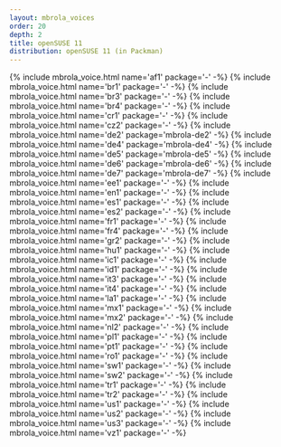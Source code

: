 ```yaml
---
layout: mbrola_voices
order: 20
depth: 2
title: openSUSE 11
distribution: openSUSE 11 (in Packman)
---
```

<tbody>
{% include mbrola_voice.html name='af1' package='-'          -%}
{% include mbrola_voice.html name='br1' package='-'          -%}
{% include mbrola_voice.html name='br3' package='-'          -%}
{% include mbrola_voice.html name='br4' package='-'          -%}
{% include mbrola_voice.html name='cr1' package='-'          -%}
{% include mbrola_voice.html name='cz2' package='-'          -%}
{% include mbrola_voice.html name='de2' package='mbrola-de2' -%}
{% include mbrola_voice.html name='de4' package='mbrola-de4' -%}
{% include mbrola_voice.html name='de5' package='mbrola-de5' -%}
{% include mbrola_voice.html name='de6' package='mbrola-de6' -%}
{% include mbrola_voice.html name='de7' package='mbrola-de7' -%}
{% include mbrola_voice.html name='ee1' package='-'          -%}
{% include mbrola_voice.html name='en1' package='-'          -%}
{% include mbrola_voice.html name='es1' package='-'          -%}
{% include mbrola_voice.html name='es2' package='-'          -%}
{% include mbrola_voice.html name='fr1' package='-'          -%}
{% include mbrola_voice.html name='fr4' package='-'          -%}
{% include mbrola_voice.html name='gr2' package='-'          -%}
{% include mbrola_voice.html name='hu1' package='-'          -%}
{% include mbrola_voice.html name='ic1' package='-'          -%}
{% include mbrola_voice.html name='id1' package='-'          -%}
{% include mbrola_voice.html name='it3' package='-'          -%}
{% include mbrola_voice.html name='it4' package='-'          -%}
{% include mbrola_voice.html name='la1' package='-'          -%}
{% include mbrola_voice.html name='mx1' package='-'          -%}
{% include mbrola_voice.html name='mx2' package='-'          -%}
{% include mbrola_voice.html name='nl2' package='-'          -%}
{% include mbrola_voice.html name='pl1' package='-'          -%}
{% include mbrola_voice.html name='pt1' package='-'          -%}
{% include mbrola_voice.html name='ro1' package='-'          -%}
{% include mbrola_voice.html name='sw1' package='-'          -%}
{% include mbrola_voice.html name='sw2' package='-'          -%}
{% include mbrola_voice.html name='tr1' package='-'          -%}
{% include mbrola_voice.html name='tr2' package='-'          -%}
{% include mbrola_voice.html name='us1' package='-'          -%}
{% include mbrola_voice.html name='us2' package='-'          -%}
{% include mbrola_voice.html name='us3' package='-'          -%}
{% include mbrola_voice.html name='vz1' package='-'          -%}
</tbody>